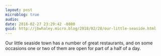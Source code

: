 ```yaml
---
layout: post
microblog: true
audio: 
date: 2018-02-27 23:29:42 -0800
guid: http://jbwhaley.micro.blog/2018/02/28/our-little-seaside.html
---
```

Our little seaside town has a number of great restaurants, and on some occasions one or two of them are open for part of a half of a day.
